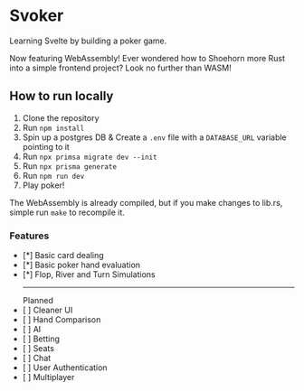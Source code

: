 <h1>Svoker</h1>

Learning Svelte by building a poker game.

Now featuring WebAssembly! Ever wondered how to Shoehorn more Rust into a simple frontend project? Look no further than WASM!

<h2>How to run locally</h2>

1. Clone the repository
2. Run `npm install`
3. Spin up a postgres DB & Create a `.env` file with a `DATABASE_URL` variable pointing to it 
4. Run `npx primsa migrate dev --init`
5. Run `npx prisma generate`
6. Run `npm run dev`
7. Play poker!

The WebAssembly is already compiled, but if you make changes to lib.rs, simple run `make` to recompile it.

<h3>Features</h3>
<ul>
    <li>[*] Basic card dealing</li>
    <li>[*] Basic poker hand evaluation</li>
    <li>[*] Flop, River and Turn Simulations </li>
    <hr>Planned
    <li>[ ] Cleaner UI</li>
    <li>[ ] Hand Comparison</li>
    <li>[ ] AI</li>
    <li>[ ] Betting</li>
    <li>[ ] Seats</li>
    <li>[ ] Chat</li>
    <li>[ ] User Authentication</li>
    <li>[ ] Multiplayer</li>
</ul>
